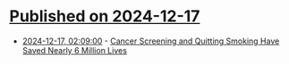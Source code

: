 # [Published on 2024-12-17](index.md)

* [2024-12-17, 02:09:00](https://soylentnews.org/article.pl?sid=24/12/16/1452241&from=rss) - [Cancer Screening and Quitting Smoking Have Saved Nearly 6 Million Lives](https://soylentnews.org/article.pl?sid=24/12/16/1452241&from=rss)
